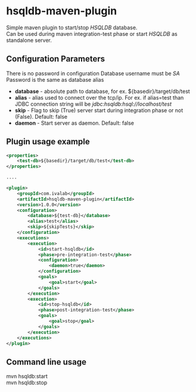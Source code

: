 # hsqldb-maven-plugin

Simple maven plugin to start/stop *HSQLDB* database.  
Can be used during maven integration-test phase or start *HSQLDB* as standalone server.

## Configuration Parameters
There is no password in configuration
Database username must be *SA*
Password is the same as database alias

- **database** - absolute path to database, for ex. ${basedir}/target/db/test
- **alias** - alias used to connect over the tcp/ip. For ex. if alias=test than JDBC connection string
will be *jdbc:hsqldb:hsql://localhost/test*
- **skip** - Flag to skip (True) server start during integration phase or not (False). Default: false
- **daemon** - Start server as daemon. Default: false

## Plugin usage example

```xml
<properties>
	<test-db>${basedir}/target/db/test</test-db>
</properties>

....

<plugin>
	<groupId>com.ivalab</groupId>
	<artifactId>hsqldb-maven-plugin</artifactId>
	<version>1.0.0</version>
	<configuration>
		<database>${test-db}</database>
		<alias>test</alias>
		<skip>${skipTests}</skip>
	</configuration>
	<executions>
		<execution>
			<id>start-hsqldb</id>
			<phase>pre-integration-test</phase>
			<configuration>
				<daemon>true</daemon>
			</configuration>
			<goals>
				<goal>start</goal>
			</goals>
		</execution>
		<execution>
			<id>stop-hsqldb</id>
			<phase>post-integration-test</phase>
			<goals>
				<goal>stop</goal>
			</goals>
		</execution>
	</executions>
</plugin>
```

## Command line usage
mvn hsqldb:start  
mvn hsqldb:stop

